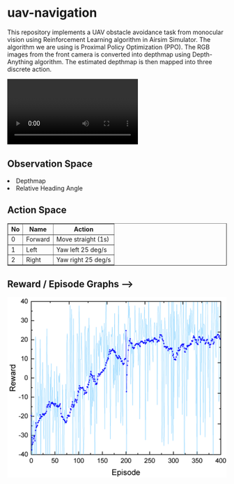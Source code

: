 # uav-navigation

<p> This repository implements a UAV obstacle avoidance task from monocular vision using Reinforcement Learning algorithm in Airsim Simulator. The algorithm we are using is Proximal Policy Optimization (PPO). The RGB images from the front camera is converted into depthmap using Depth-Anything algorithm. The estimated depthmap is then mapped into three discrete action. </p>

![Demo](demo/demo_navigation.mp4)

## Observation Space
<li> Depthmap </li>
<li> Relative Heading Angle </li>

## Action Space
<table border="1" cellspacing="0" cellpadding="10">
        <thead>
            <tr>
                <th>No</th>
                <th>Name</th>
                <th>Action</th>
            </tr>
        </thead>
        <tbody>
            <tr>
                <td>0</td>
                <td>Forward</td>
                <td>Move straight (1s)
            </tr>
            <tr>
                <td>1</td>
                <td>Left</td>
                <td>Yaw left 25 deg/s </td>
            </tr>
            <tr>
                <td>2</td>
                <td>Right </td>
                <td>Yaw right 25 deg/s</td>
            </tr>
        </tbody>
    </table>

<!-- ## Navigation Example -->
<!-- [![Watch the video](episodes/uav_nav.mp4)](uav_nav.mp4) -->

## Reward / Episode Graphs -->
![Reward Graph](episodes/reward_graph.png)

